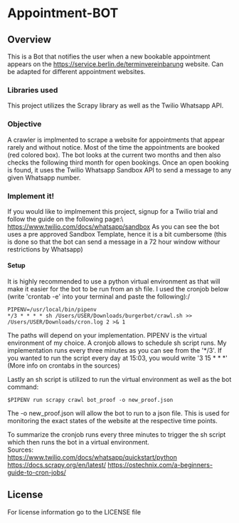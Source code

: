 # Appointment-BOT
## Overview
This is a Bot that notifies the user when a new bookable appointment appears on the https://service.berlin.de/terminvereinbarung website. Can be adapted for different appointment websites.
### Libraries used
This project utilizes the Scrapy library as well as the Twilio Whatsapp API.
### Objective
A crawler is implmented to scrape a website for appointments that appear rarely and without notice. Most of the time the appointments are booked (red colored box).
The bot looks at the current two months and then also checks the following third month for open bookings.
Once an open booking is found, it uses the Twilio Whatsapp Sandbox API to send a message to any given Whatsapp number. 
### Implement it!
If you would like to implmement this project, signup for a Twilio trial and follow the guide on the following page:\ 
https://www.twilio.com/docs/whatsapp/sandbox
As you can see the bot uses a pre approved Sandbox Template, hence it is a bit cumbersome (this is done so that the bot can send a message in a 72 hour window withour restrictions by Whatsapp)
#### Setup
It is highly recommended to use a python virtual environment as that will make it easier for the bot to be run from an sh file. 
I used the cronjob below (write 'crontab -e' into your terminal and paste the following):/
```
PIPENV=/usr/local/bin/pipenv
*/3 * * * * sh /Users/USER/Downloads/burgerbot/crawl.sh >> /Users/USER/Downloads/cron.log 2 >& 1
```
The paths will depend on your implementation. PIPENV is the virtual environment of my choice. A cronjob allows to schedule sh script runs. My implementation runs every three minutes as you can 
see from the '*/3'. If you wanted to run the script every day at 15:03, you would write '3 15 * * *' (More info on crontabs in the sources)

Lastly an sh script is utilized to run the virtual environment as well as the bot command:
```
$PIPENV run scrapy crawl bot_proof -o new_proof.json
```
The -o new_proof.json will allow the bot to run to a json file. This is used for monitoring the exact states of the website at the respective time points.

To summarize the cronjob runs every three minutes to trigger the sh script which then runs the bot in a virtual environment. \
Sources:\
https://www.twilio.com/docs/whatsapp/quickstart/python \
https://docs.scrapy.org/en/latest/
https://ostechnix.com/a-beginners-guide-to-cron-jobs/

## License
For license information go to the LICENSE file 
